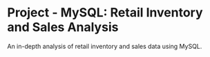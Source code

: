 # Project - MySQL: Retail Inventory and Sales Analysis

An in-depth analysis of retail inventory and sales data using MySQL.

